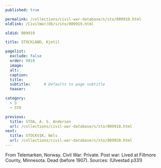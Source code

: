 ```yaml
---
published: true

permalink: /collections/civil-war-database/s/sto/009919.html
oldlink: /CivilWar/db/s/sto/009919.html

oldid: 009919

title: STOCKLAND, Kjetil

pagelist:
  exclude: false
  order: 9919
  image: 
  alt:
  caption:
  title:
  subtitle:      # Defaults to page subtitle
  teaser:

category: 
  - S 
  - STO

previous:
  title: STOA, A. S. Andersen
  url: /collections/civil-war-database/s/sto/009918.html  
next:
  title: STOCKVIK, Nels
  url: /collections/civil-war-database/s/sto/009920.html   
---
```

From Telemarken, Norway. Civil War: Private. Post war: Lived at Fillmore County, Minnesota. Dead (before 1907). Sources: (Ulvestad p331)